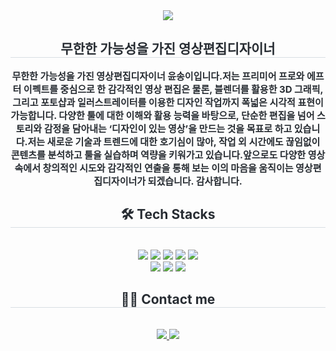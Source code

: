 <div align= "center">
    <img src="https://capsule-render.vercel.app/api?type=soft&color=0:fef590,100:fb5dfe&height=180&text=SONGE's%20Portfolio&animation=&fontColor=ffffff&fontSize=60" />
    </div>
    <div align= "center"> 
    <h2 style="border-bottom: 1px solid #d8dee4; color: #282d33;"> 무한한 가능성을 가진 영상편집디자이너 </h2>  
    <div style="font-weight: 700; font-size: 15px; text-align: center; color: #282d33;"> 무한한 가능성을 가진 영상편집디자이너 윤송이입니다.</li>저는 프리미어 프로와 에프터 이펙트를 중심으로 한 감각적인 영상 편집은 물론, 블렌더를 활용한 3D 그래픽, 그리고 포토샵과 일러스트레이터를 이용한 디자인 작업까지 폭넓은 시각적 표현이 가능합니다. 다양한 툴에 대한 이해와 활용 능력을 바탕으로, 단순한 편집을 넘어 스토리와 감정을 담아내는 ‘디자인이 있는 영상’을 만드는 것을 목표로 하고 있습니다.</li>저는 새로운 기술과 트렌드에 대한 호기심이 많아, 작업 외 시간에도 끊임없이 콘텐츠를 분석하고 툴을 실습하며 역량을 키워가고 있습니다.</li>앞으로도 다양한 영상 속에서 창의적인 시도와 감각적인 연출을 통해 보는 이의 마음을 움직이는 영상편집디자이너가 되겠습니다. 감사합니다. </div> 
    </div>
    <div align= "center">
    <h2 style="border-bottom: 1px solid #d8dee4; color: #282d33;"> 🛠️ Tech Stacks </h2> <br> 
    <div style="margin: 0 auto; text-align: center;" align= "center"> <img src="https://img.shields.io/badge/Git-F05032?style=flat&logo=Git&logoColor=white">
          <img src="https://img.shields.io/badge/Javascript-F7DF1E?style=flat&logo=Javascript&logoColor=white">
          <img src="https://img.shields.io/badge/Notion-000000?style=flat&logo=Notion&logoColor=white">
          <img src="https://img.shields.io/badge/Figma-F24E1E?style=flat&logo=Figma&logoColor=white">
          <img src="https://img.shields.io/badge/HTML5-E34F26?style=flat&logo=HTML5&logoColor=white">
          <br/><img src="https://img.shields.io/badge/CSS3-1572B6?style=flat&logo=CSS3&logoColor=white">
          <img src="https://img.shields.io/badge/Github-181717?style=flat&logo=Github&logoColor=white">
          <img src="https://img.shields.io/badge/Vercel-000000?style=flat&logo=Vercel&logoColor=white">
          </div>
    </div>
    <div align= "center">
    <h2 style="border-bottom: 1px solid #d8dee4; color: #282d33;"> 🧑‍💻 Contact me </h2> <br> 
    <div align= "center"> <a href=https://www.notion.so/19e1d54d433e80479385eebdb60355f3?v=19e1d54d433e80c982fa000c07458471&pvs=4> <img src="https://img.shields.io/badge/Notion-000000?style=flat&logo=Notion&logoColor=white&link=https://www.notion.so/19e1d54d433e80479385eebdb60355f3?v=19e1d54d433e80c982fa000c07458471&pvs=4"> </a>
         <a href=mailto:thddlx76@gmail.com> <img src="https://img.shields.io/badge/Gmail-EA4335?style=flat&logo=Gmail&logoColor=white&link=mailto:thddlx76@gmail.com"> </a>
          </div>  <br> 
    <div align= "center">  </div> 
    </div>
